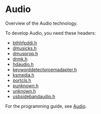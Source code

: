 # Audio

Overview of the Audio technology.

To develop Audio, you need these headers:

 * [bthhfpddi.h](..\bthhfpddi\~PORTAL~bthhfpddi.md)
 * [dmusicks.h](..\dmusicks\~PORTAL~dmusicks.md)
 * [dmusprop.h](..\dmusprop\~PORTAL~dmusprop.md)
 * [drmk.h](..\drmk\~PORTAL~drmk.md)
 * [hdaudio.h](..\hdaudio\~PORTAL~hdaudio.md)
 * [keyworddetectoroemadapter.h](..\keyworddetectoroemadapter\~PORTAL~keyworddetectoroemadapter.md)
 * [ksmedia.h](..\ksmedia\~PORTAL~ksmedia.md)
 * [portcls.h](..\portcls\~PORTAL~portcls.md)
 * [punknown.h](..\punknown\~PORTAL~punknown.md)
 * [unknown.h](..\unknown\~PORTAL~unknown.md)
 * [usbsidebandaudio.h](..\usbsidebandaudio\~PORTAL~usbsidebandaudio.md)

For the programming guide, see [Audio](https://docs.microsoft.com/en-us/windows-hardware/drivers/audio).
